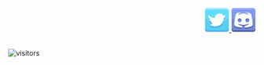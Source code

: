 <br>
<div align="right">
  <a href="https://twitter.com/headpatmonster">
    <img alt="twitter" src="https://github.com/iminlikewithyou/iminlikewithyou/blob/main/assets/icons8-twitter-50.png"/>
  </a>
  <a href="https://discord.gg/omggames">
    <img alt="discord" src="https://github.com/iminlikewithyou/iminlikewithyou/blob/main/assets/icons8-discord-50.png"/>
  </a>
</div>
<br>

![visitors](https://counter.headpatmonster.repl.co/get)
